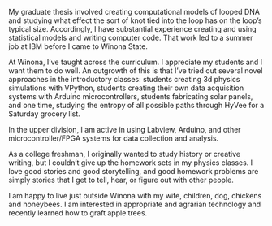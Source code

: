 My graduate thesis involved creating computational models of looped DNA and studying what effect the sort of knot tied into the loop has on the loop’s typical size. Accordingly, I have substantial experience creating and using statistical models and writing computer code. That work led to a summer job at IBM before I came to Winona State.

At Winona, I’ve taught across the curriculum. I appreciate my students and I want them to do well. An outgrowth of this is that I’ve tried out several novel approaches in the introductory classes: students creating 3d physics simulations with VPython, students creating their own data acquisition systems with Arduino microcontrollers, students fabricating solar panels, and one time, studying the entropy of all possible paths through HyVee for a Saturday grocery list.

In the upper division, I am active in using Labview, Arduino, and other microcontroller/FPGA systems for data collection and analysis.

As a college freshman, I originally wanted to study history or creative writing, but I couldn’t give up the homework sets in my physics classes. I love good stories and good storytelling, and good homework problems are simply stories that I get to tell, hear, or figure out with other people.

I am happy to live just outside Winona with my wife, children, dog, chickens and honeybees. I am interested in appropriate and agrarian technology and recently learned how to graft apple trees.
